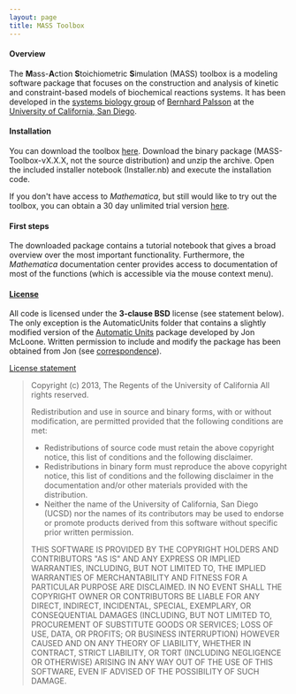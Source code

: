 ```yaml
---
layout: page
title: MASS Toolbox
---
```

#### Overview
The **M**ass-**A**ction **S**toichiometric **S**imulation (MASS) toolbox is a modeling software package that focuses on the construction and analysis of kinetic and constraint-based models of biochemical reactions systems. It has been developed in the [systems biology group](http://systemsbiology.ucsd.edu/) of [Bernhard Palsson](http://systemsbiology.ucsd.edu/Researchers/Palsson) at the [University of California, San Diego](http://ucsd.edu).

#### Installation
You can download the toolbox [here](https://github.com/opencobra/MASS-Toolbox/releases). Download the binary package (MASS-Toolbox-vX.X.X, not the source distribution) and unzip the archive. Open the included installer notebook (Installer.nb) and execute the installation code.

If you don't have access to *Mathematica*, but still would like to try out the toolbox, you can obtain a 30 day unlimited trial version [here](http://www.wolfram.com/mathematica/trial/).

#### First steps
The downloaded package contains a tutorial notebook that gives a broad overview over the most important functionality. Furthermore, the *Mathematica* documentation center provides access to documentation of most of the functions (which is accessible via the mouse context menu).

#### [License](id:license_anchor)

All code is licensed under the **3-clause BSD** license (see statement below). The only exception is the AutomaticUnits folder that contains a slightly modified version of the [Automatic Units](http://library.wolfram.com/infocenter/MathSource/7655/) package developed by Jon McLoone. Written permission to include and modify the package has been obtained from Jon (see [correspondence](AutomaticUnits/LICENSE.txt)).

[License statement](id:license_statement)
> Copyright (c) 2013, The Regents of the University of California
> All rights reserved.
> 
> Redistribution and use in source and binary forms, with or without
> modification, are permitted provided that the following conditions are met:
> 
>  * Redistributions of source code must retain the above copyright notice, this
>    list of conditions and the following disclaimer.
>  * Redistributions in binary form must reproduce the above copyright notice,
>    this list of conditions and the following disclaimer in the documentation
>    and/or other materials provided with the distribution.
>  * Neither the name of the University of California, San Diego (UCSD)
>    nor the names of its contributors may be used to endorse or promote
>    products derived from this software without specific prior written
>    permission.
> 
> THIS SOFTWARE IS PROVIDED BY THE COPYRIGHT HOLDERS AND CONTRIBUTORS "AS IS"
> AND ANY EXPRESS OR IMPLIED WARRANTIES, INCLUDING, BUT NOT LIMITED TO, THE
> IMPLIED WARRANTIES OF MERCHANTABILITY AND FITNESS FOR A PARTICULAR PURPOSE ARE
> DISCLAIMED. IN NO EVENT SHALL THE COPYRIGHT OWNER OR CONTRIBUTORS BE LIABLE
> FOR ANY DIRECT, INDIRECT, INCIDENTAL, SPECIAL, EXEMPLARY, OR CONSEQUENTIAL
> DAMAGES (INCLUDING, BUT NOT LIMITED TO, PROCUREMENT OF SUBSTITUTE GOODS OR
> SERVICES; LOSS OF USE, DATA, OR PROFITS; OR BUSINESS INTERRUPTION) HOWEVER
> CAUSED AND ON ANY THEORY OF LIABILITY, WHETHER IN CONTRACT, STRICT LIABILITY,
> OR TORT (INCLUDING NEGLIGENCE OR OTHERWISE) ARISING IN ANY WAY OUT OF THE USE
> OF THIS SOFTWARE, EVEN IF ADVISED OF THE POSSIBILITY OF SUCH DAMAGE.